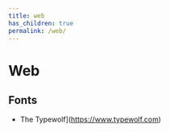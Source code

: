 ```yaml
---
title: web
has_children: true
permalink: /web/
---
```



# Web

## Fonts

* The Typewolf](https://www.typewolf.com)
